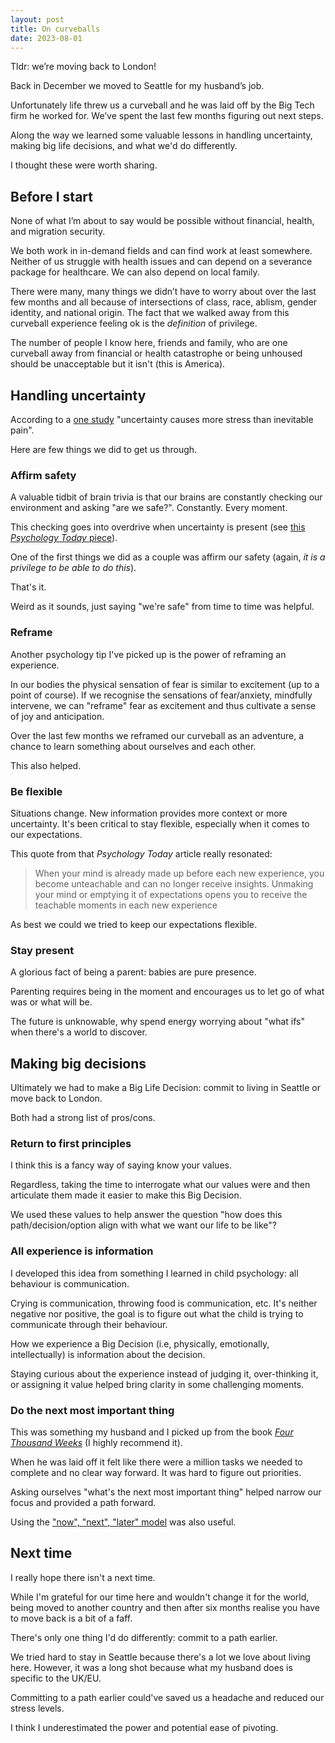 ```yaml
---
layout: post
title: On curveballs
date: 2023-08-01
---
```


Tldr: we’re moving back to London!

Back in December we moved to Seattle for my husband’s job.

Unfortunately life threw us a curveball and he was laid off by the Big Tech firm he worked for. We’ve spent the last few months figuring out next steps.

Along the way we learned some valuable lessons in handling uncertainty, making big life decisions, and what we'd do differently. 

I thought these were worth sharing.

## Before I start

None of what I’m about to say would be possible without financial, health, and migration security.

We both work in in-demand fields and can find work at least somewhere. Neither of us struggle with health issues and can depend on a severance package for healthcare. We can also depend on local family.

There were many, many things we didn’t have to worry about over the last few months and all because of intersections of class, race, ablism, gender identity, and national origin. The fact that we walked away from this curveball experience feeling ok is the _definition_ of privilege.

The number of people I know here, friends and family, who are one curveball away from financial or health catastrophe or being unhoused should be unacceptable but it isn't (this is America).

## Handling uncertainty

According to a [one study](https://www.ucl.ac.uk/news/2016/mar/uncertainty-can-cause-more-stress-inevitable-pain) "uncertainty causes more stress than inevitable pain". 

Here are few things we did to get us through.

### Affirm safety

A valuable tidbit of brain trivia is that
 our brains are constantly checking our environment and asking "are we safe?". Constantly. Every moment.

This checking goes into overdrive when uncertainty is present (see [this _Psychology Today_ piece](https://www.psychologytoday.com/us/blog/the-right-mindset/202011/why-you-hate-uncertainty-and-how-cope)).

One of the first things we did as a couple was affirm our safety (again, _it is a privilege to be able to do this_). 

That's it. 

Weird as it sounds, just saying "we're safe" from time to time was helpful.

### Reframe

Another psychology tip I've picked up is the power of reframing an experience.

In our bodies the physical sensation of fear is similar to excitement (up to a point of course). If we recognise the sensations of fear/anxiety, mindfully intervene, we can "reframe" fear as excitement and thus cultivate a sense of joy and anticipation.

Over the last few months we reframed our curveball as an adventure, a chance to learn something about ourselves and each other.

This also helped.

### Be flexible

Situations change. New information provides more context or more uncertainty. It's been critical to stay flexible, especially when it comes to our expectations.

This quote from that _Psychology Today_ article really resonated:

> When your mind is already made up before each new experience, you become unteachable and can no longer receive insights. Unmaking your mind or emptying it of expectations opens you to receive the teachable moments in each new experience

As best we could we tried to keep our expectations flexible.

### Stay present

A glorious fact of being a parent: babies are pure presence.

Parenting requires being in the moment and encourages us to let go of what was or what will be.

The future is unknowable, why spend energy worrying about "what ifs" when there's a world to discover.

## Making big decisions

Ultimately we had to make a Big Life Decision: commit to living in Seattle or move back to London.

Both had a strong list of pros/cons.

### Return to first principles

I think this is a fancy way of saying know your values.

Regardless, taking the time to interrogate what our values were and then articulate them made it easier to make this Big Decision.

We used these values to help answer the question "how does this path/decision/option align with what we want our life to be like"?

### All experience is information

I developed this idea from something I learned in child psychology: all behaviour is communication. 

Crying is communication, throwing food is communication, etc. It's neither negative nor positive, the goal is to figure out what the child is trying to communicate through their behaviour.

How we experience a Big Decision (i.e, physically, emotionally, intellectually) is information about the decision. 

Staying curious about the experience instead of judging it, over-thinking it, or assigning it value helped bring clarity in some challenging moments.

### Do the next most important thing

This was something my husband and I picked up from the book [_Four Thousand Weeks_](https://www.oliverburkeman.com/books) (I highly recommend it).

When he was laid off it felt like there were a million tasks we needed to complete and no clear way forward. It was hard to figure out priorities.

Asking ourselves "what's the next most important thing" helped narrow our focus and provided a path forward.

Using the ["now", "next", "later" model](https://medium.com/the-creative-strategist/why-now-next-later-is-one-of-the-best-frameworks-for-roadmapping-4d547a2f2692) was also useful.

## Next time

I really hope there isn't a next time.

While I'm grateful for our time here and wouldn't change it for the world, being moved to another country and then after six months realise you have to move back is a bit of a faff.

There's only one thing I'd do differently: commit to a path earlier.

We tried hard to stay in Seattle because there's a lot we love about living here. However, it was a long shot because what my husband does is specific to the UK/EU. 

Committing to a path earlier could've saved us a headache and reduced our stress levels.

I think I underestimated the power and potential ease of pivoting.